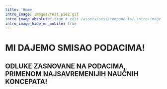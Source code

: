 ```yaml
---
title: 'Home'
intro_image: images/test_pie2.gif
intro_image_absolute: true # edit /assets/scss/components/_intro-image.scss for full control
intro_image_hide_on_mobile: true
---
```


#  MI DAJEMO SMISAO PODACIMA!

## ODLUKE ZASNOVANE NA PODACIMA, PRIMENOM NAJSAVREMENIJIH NAUČNIH KONCEPATA!
